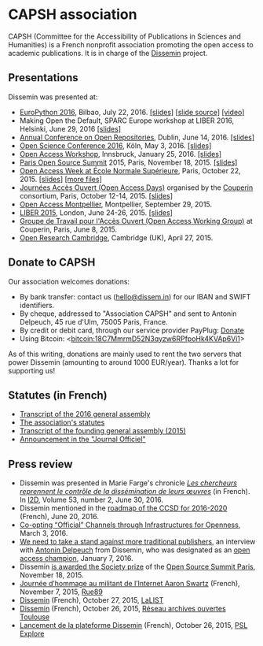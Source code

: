 CAPSH association
=================

CAPSH (Committee for the Accessibility of Publications in Sciences and
Humanities) is a French nonprofit association promoting the open access
to academic publications. It is in charge of the
[Dissemin](http://dissem.in) project.

<div id="presentations" markdown="1" class="highlighter">

Presentations
-------------

Dissemin was presented at:

-   [EuroPython 2016](https://ep2016.europython.eu/en/),
    Bilbao, July 22, 2016.
    [[slides]](files/slides-ep2016.pdf)
    [[slide source]](files/slides-ep2016.md)
    [[video]](https://www.youtube.com/watch?v=8G3FFp-Hk9Y&feature=youtu.be&t=5672)
-   Making Open the Default, SPARC Europe workshop at LIBER 2016,
    Helsinki, June 29, 2016
    [[slides]](files/helsinki.pdf)
-   [Annual Conference on Open Repositories](http://or2016.net/), 
    Dublin, June 14, 2016.
    [[slides]](http://openscience.ens.fr/MARIE_FARGE_ON_OPEN_ACCESS/2016_CONFERENCES_ON_OPEN_ACCESS/2016_06_14_OPEN_REPOSITORIES_CONFERENCE_DUBLIN/)
-   [Open Science Conference
    2016](http://www.science20-conference.eu/science-2-0-conference-2016-save-the-date/),
    Köln, May 3, 2016.
    [[slides]](http://openscience.ens.fr/MARIE_FARGE_ON_OPEN_ACCESS/2016_CONFERENCES_ON_OPEN_ACCESS/2016_05_03_OPEN_SCIENCE_CONFERENCE_COLOGNE/)
-   [Open Access
    Workshop](http://wavelets.ens.fr/BOYCOTT_ELSEVIER/MARIE_FARGE/2012-2016_CONFERENCES_ON_OPEN_ACCESS/2016_01_25_OPEN_ACCESS_INNSBRUCK_UNIVERSITY/2016_01_25_Conference_Innsbruck_University_Program.pdf),
    Innsbruck, January 25, 2016.
    [[slides]](http://openscience.ens.fr/MARIE_FARGE_ON_OPEN_ACCESS/2016_CONFERENCES_ON_OPEN_ACCESS/2016_01_25_OPEN_ACCESS_INNSBRUCK_UNIVERSITY/)
-   [Paris Open Source Summit](http://www.opensourcesummit.paris/) 2015,
    Paris, November 18, 2015.
    [[slides]](http://openscience.ens.fr/MARIE_FARGE_ON_OPEN_ACCESS/2015_CONFERENCES_ON_OPEN_ACCESS/2015_11_18_OPEN_SOURCE_SUMMIT_PARIS/)
-   [Open Access Week at École Normale
    Supérieure](http://www.ens.fr/actualites/agenda/archives/article/conference-international-open?lang=fr),
    Paris, October 22, 2015.
    [[slides]](files/slides-ens-2015.pdf)
    [[more files]](http://openscience.ens.fr/MARIE_FARGE_ON_OPEN_ACCESS/2015_CONFERENCES_ON_OPEN_ACCESS/2015_10_22_OPEN_ACCEESS_WEEK_ENS_PARIS/)
-   [Journées Accès Ouvert (Open Access
    Days)](http://jao2015.sciencesconf.org/) organised by the
    [Couperin](http://www.couperin.org/) consortium,
    Paris, October 12-14, 2015.
    [[slides]](files/slides-jao-2015.pdf)
-   [Open Access Montpellier](http://oam.biu-montpellier.fr/),
    Montpellier, September 29, 2015.
-   [LIBER 2015](http://www.liber2015.org.uk/),
    London, June 24-26, 2015.
    [[slides]](files/slides-liber-2015.pdf)
-   [Groupe de Travail pour l'Accès Ouvert (Open Access Working
    Group)](http://www.couperin.org/groupes-de-travail-et-projets-deap/open-access)
    at Couperin,
    Paris, June 8, 2015.
-   [Open Research Cambridge](https://twitter.com/openrescam),
    Cambridge (UK), April 27, 2015.

</div>

<div id="dons" markdown="1" class="highlighter">
<div id="donate" class="highlighter">

Donate to CAPSH
---------------

Our association welcomes donations:

-   By bank transfer: contact us (hello@dissem.in) for our IBAN and
    SWIFT identifiers.
-   By cheque, addressed to "Association CAPSH" and sent to Antonin Delpeuch, 45 rue d'Ulm, 75005 Paris, France.
-   By credit or debit card, through our service provider PayPlug:
    <script type="text/javascript" src="https://www.payplug.com/static/button/scripts/payplug.js"></script>
    [Donate](https://www.payplug.com/p/I8fN)
-   Using Bitcoin:
    &lt;<a href="bitcoin:18C7MmrmD52N3qyzw6RPfpoHk4KVAp6Vi1">bitcoin:18C7MmrmD52N3qyzw6RPfpoHk4KVAp6Vi1</a>&gt;

As of this writing, donations are mainly used to rent the two servers that
power Dissemin (amounting to around 1000 EUR/year). Thanks a lot for supporting
us!

</div>
</div>

<div id="statutes" markdown="1" class="highlighter">
<div id="statuts" class="highlighter">

Statutes (in French)
--------------------

-   [Transcript of the 2016 general assembly](files/pv-ag-2016.pdf)
-   [The association's statutes](files/statuts.pdf)
-   [Transcript of the founding general
    assembly (2015)](files/pv-ag-2015.pdf)
-   [Announcement in the "Journal Officiel"](files/extrait-jo.pdf)

</div>
</div>

<div id="press" markdown="1" class="highlighter">
<div id="revue" class="highlighter">

Press review
------------

-   Dissemin was presented in Marie Farge's chronicle *[Les chercheurs reprennent le contrôle de la
    dissémination de leurs
    œuvres](http://openscience.ens.fr/MARIE_FARGE_ON_OPEN_ACCESS/2016_CHRONIQUES_POUR_LA_REVUE_I2D/2016_08_01_Chronique_2.pdf)*
    (in French). In
    [I2D](http://www.adbs.fr/i2d-information-donnees-documents-147521.htm?RH=1426693578415&RF=1426693578415), Volume 53, number 2, June 30, 2016.
-   Dissemin mentioned in the [roadmap of the CCSD for
    2016-2020](http://blog.ccsd.cnrs.fr/2016/06/feuille-de-route-du-ccsd-2016-2020/)
    (French),
    June 20, 2016.
-   [Co-opting “Official” Channels through Infrastructures for
    Openness](http://scholarlykitchen.sspnet.org/2016/03/03/coopting-official-channels/),
    March 3, 2016.
-   [We need to take a stand against more traditional
    publishers](http://openscholarchampions.eu/champions/standagainsttraditionalpublishers/),
    an interview with [Antonin Delpeuch](http://antonin.delpeuch.eu/) from
    Dissemin, who was designated as an [open access
    champion](http://openscholarchampions.eu/), January 7, 2016.
-   Dissemin [is awarded the Society prize](https://twitter.com/OSS_Paris/status/667034331039277056) of the [Open Source Summit
    Paris](http://www.opensourcesummit.paris/?lg=en),
    November 18, 2015.
-   [Journée d’hommage au militant de l’Internet Aaron
    Swartz](http://rue89.nouvelobs.com/2015/11/07/journee-dhommage-militant-linternet-aaron-swartz-261998)
    (French), November 7, 2015, [Rue89](http://rue89.nouvelobs.com/)
-   [Dissemin](http://lalist.inist.fr/?p=16052) (French), October 27, 2015, [LaLIST](http://lalist.inist.fr/)
-   [Dissemin](https://openarchiv.hypotheses.org/3009) (French), October 26, 2015,
    [Réseau archives ouvertes Toulouse](https://openarchiv.hypotheses.org/)
-   [Lancement de la plateforme
    Dissemin](https://explore.univ-psl.fr/fr/actualit%C3%A9s/lancement-de-la-plateforme-dissemin)
    (French), October 26, 2015, [PSL
    Explore](https://explore.univ-psl.fr/fr)

</div>
</div>

